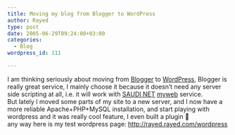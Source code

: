 ```yaml
---
title: Moving my blog from Blogger to WordPress
author: Rayed
type: post
date: 2005-06-29T09:24:00+03:00
categories:
  - Blog
wordpress_id: 111

---
```

<p>I am thinking seriously about moving from <a href="http://www.blogger.com/">Blogger</a> to <a href="http://www.wordpress.org/">WordPress</a>, Blogger is really great service, I mainly choose it because it doesn&#8217;t need any server side scripting at all, i.e. it will work with <a href="http://www.saudi.net.sa/">SAUDI NET</a> <a href="http://myweb.saudi.net.sa/">myweb</a> service.<br />
But lately I moved some parts of my site to a new server, and I now have a more reliable Apache+PHP+MySQL installation, and start playing with wordpress and it was really cool feature, I even built a plugin 🙂<br />
any way here is my test wordpress page: <a href="http://rayed.rayed.com/wordpress/"> http://rayed.rayed.com/wordpress </a></p>
